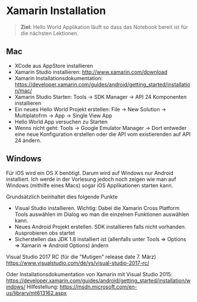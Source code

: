 # Xamarin Installation

> **Ziel:** Hello World Applikation läuft so dass das Notebook bereit ist für die nächsten Lektionen.

## Mac

* XCode aus AppStore installieren
* Xamarin Studio installieren: http://www.xamarin.com/download
* Xamarin Installationsdokumentation: https://developer.xamarin.com/guides/android/getting_started/installation/mac/
* Xamarin Studio Starten: Tools -> SDK Manager -> API 24 Komponenten installieren
* Ein neues Hello World Projekt erstellen: File -> New Solution -> Multiplatofrm -> App -> Single View App
* Hello World App versuchen zu Starten
* Wenns nicht geht: Tools -> Google Emulator Manager -> Dort entweder eine neue Konfiguration erstellen oder die API vom existierenden auf API 24 ändern.

## Windows

Für iOS wird ein OS X benötigt. Darum wird auf Windows nur Android installiert. Ich werde in der Vorlesung jedoch noch zeigen wie man auf Windows (mithilfe eines Macs) sogar iOS Applikationen starten kann.


Grundsätzlich beinhaltet dies folgende Punkte
* Visual Studio installieren. Wichtig: Dabei die Xamarin Cross Platform Tools auswählen im Dialog wo man die einzelnen Funktionen auswählen kann.
* Neues Android Projekt erstellen. SDK installieren falls nicht vorhanden. Ausprobieren obs startet
* Sicherstellen das JDK 1.8 installiert ist (allenfalls unter Tools => Options => Xamarin => Android Options) ändern

Visual Studio 2017 RC (für die "Mutigen" release date 7. März) 
https://www.visualstudio.com/de/vs/visual-studio-2017-rc/

Oder Installationsdokumentation von Xamarin mit Visual Studio 2015:
https://developer.xamarin.com/guides/android/getting_started/installation/windows/
Hilfestellung: https://msdn.microsoft.com/en-us/library/mt613162.aspx
